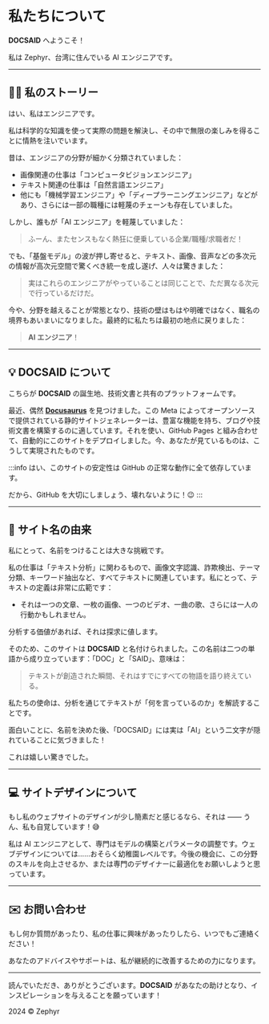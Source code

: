 # 私たちについて

**DOCSAID** へようこそ！

私は Zephyr、台湾に住んでいる AI エンジニアです。

---

## 👨‍💻 私のストーリー

はい、私はエンジニアです。

私は科学的な知識を使って実際の問題を解決し、その中で無限の楽しみを得ることに情熱を注いでいます。

昔は、エンジニアの分野が細かく分類されていました：

- 画像関連の仕事は「コンピュータビジョンエンジニア」
- テキスト関連の仕事は「自然言語エンジニア」
- 他にも「機械学習エンジニア」や「ディープラーニングエンジニア」などがあり、さらには一部の職種には軽蔑のチェーンも存在していました。

しかし、誰もが「AI エンジニア」を軽蔑していました：

> ふーん、またセンスもなく熱狂に便乗している企業/職種/求職者だ！

でも、「基盤モデル」の波が押し寄せると、テキスト、画像、音声などの多次元の情報が高次元空間で驚くべき統一を成し遂げ、人々は驚きました：

> 実はこれらのエンジニアがやっていることは同じことで、ただ異なる次元で行っているだけだ。

今や、分野を越えることが常態となり、技術の壁はもはや明確ではなく、職名の境界もあいまいになりました。最終的に私たちは最初の地点に戻りました：

> **AI エンジニア**！

---

## 💡 DOCSAID について

こちらが **DOCSAID** の誕生地、技術文書と共有のプラットフォームです。

最近、偶然 [**Docusaurus**](https://docusaurus.io/) を見つけました。この Meta によってオープンソースで提供されている静的サイトジェネレーターは、豊富な機能を持ち、ブログや技術文書を構築するのに適しています。それを使い、GitHub Pages と組み合わせて、自動的にこのサイトをデプロイしました。今、あなたが見ているものは、こうして実現されたものです。

:::info
はい、このサイトの安定性は GitHub の正常な動作に全て依存しています。

だから、GitHub を大切にしましょう、壊れないように！😉
:::

---

## 🚀 サイト名の由来

私にとって、名前をつけることは大きな挑戦です。

私の仕事は「テキスト分析」に関わるもので、画像文字認識、詐欺検出、テーマ分類、キーワード抽出など、すべてテキストに関連しています。私にとって、テキストの定義は非常に広範です：

- それは一つの文章、一枚の画像、一つのビデオ、一曲の歌、さらには一人の行動かもしれません。

分析する価値があれば、それは探求に値します。

そのため、このサイトは **DOCSAID** と名付けられました。この名前は二つの単語から成り立っています：「DOC」と「SAID」、意味は：

> テキストが創造された瞬間、それはすでにすべての物語を語り終えている。

私たちの使命は、分析を通じてテキストが「何を言っているのか」を解読することです。

面白いことに、名前を決めた後、「DOCSAID」には実は「AI」という二文字が隠れていることに気づきました！

これは嬉しい驚きでした。

---

## 💻 サイトデザインについて

もし私のウェブサイトのデザインが少し簡素だと感じるなら、それは —— うん、私も自覚しています！😅

私は AI エンジニアとして、専門はモデルの構築とパラメータの調整です。ウェブデザインについては……おそらく幼稚園レベルです。今後の機会に、この分野のスキルを向上させるか、または専門のデザイナーに最適化をお願いしようと思っています。

---

## ✉️ お問い合わせ

もし何か質問があったり、私の仕事に興味があったりしたら、いつでもご連絡ください！

あなたのアドバイスやサポートは、私が継続的に改善するための力になります。

---

読んでいただき、ありがとうございます。**DOCSAID** があなたの助けとなり、インスピレーションを与えることを願っています！

2024 © Zephyr
